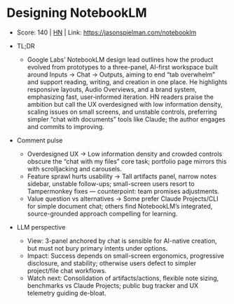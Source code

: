 # Designing NotebookLM

- Score: 140 | [HN](https://news.ycombinator.com/item?id=45315312) | Link: https://jasonspielman.com/notebooklm

- TL;DR
  - Google Labs’ NotebookLM design lead outlines how the product evolved from prototypes to a three-panel, AI-first workspace built around Inputs → Chat → Outputs, aiming to end “tab overwhelm” and support reading, writing, and creation in one place. He highlights responsive layouts, Audio Overviews, and a brand system, emphasizing fast, user‑informed iteration. HN readers praise the ambition but call the UX overdesigned with low information density, scaling issues on small screens, and unstable controls, preferring simpler “chat with documents” tools like Claude; the author engages and commits to improving.

- Comment pulse
  - Overdesigned UX → Low information density and crowded controls obscure the “chat with my files” core task; portfolio page mirrors this with scrolljacking and carousels.
  - Feature sprawl hurts usability → Tall artifacts panel, narrow notes sidebar, unstable follow-ups; small-screen users resort to Tampermonkey fixes — counterpoint: team promises adjustments.
  - Value question vs alternatives → Some prefer Claude Projects/CLI for simple document chat; others find NotebookLM’s integrated, source-grounded approach compelling for learning.

- LLM perspective
  - View: 3-panel anchored by chat is sensible for AI-native creation, but must not bury primary intents under options.
  - Impact: Success depends on small-screen ergonomics, progressive disclosure, and stability; otherwise users defect to simpler project/file chat workflows.
  - Watch next: Consolidation of artifacts/actions, flexible note sizing, benchmarks vs Claude Projects; public bug tracker and UX telemetry guiding de-bloat.
